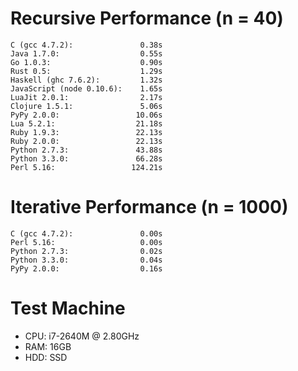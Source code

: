 # Recursive Performance (n = 40)

    C (gcc 4.7.2):               0.38s
    Java 1.7.0:                  0.55s
    Go 1.0.3:                    0.90s
    Rust 0.5:                    1.29s
    Haskell (ghc 7.6.2):         1.32s
    JavaScript (node 0.10.6):    1.65s
    LuaJit 2.0.1:                2.17s
    Clojure 1.5.1:               5.06s
    PyPy 2.0.0:                 10.06s
    Lua 5.2.1:                  21.18s
    Ruby 1.9.3:                 22.13s
    Ruby 2.0.0:                 22.13s
    Python 2.7.3:               43.88s
    Python 3.3.0:               66.28s
    Perl 5.16:                 124.21s

# Iterative Performance (n = 1000)

    C (gcc 4.7.2):               0.00s
    Perl 5.16:                   0.00s
    Python 2.7.3:                0.02s
    Python 3.3.0:                0.04s
    PyPy 2.0.0:                  0.16s

# Test Machine

- CPU: i7-2640M @ 2.80GHz
- RAM: 16GB
- HDD: SSD
